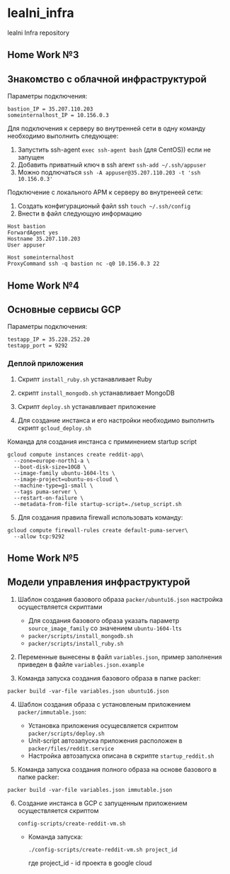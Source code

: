 # lealni_infra
lealni Infra repository

## Home Work №3
## Знакомство с облачной инфраструктурой

Параметры подключения:
```
bastion_IP = 35.207.110.203
someinternalhost_IP = 10.156.0.3
```

Для подключения к серверу во внутренней сети в одну команду необходимо выполнить следующее:

1. Запустить ssh-agent
```exec ssh-agent bash``` (для CentOS)) если не запущен
2. Добавить приватный ключ в ssh агент
```ssh-add ~/.ssh/appuser```
3. Можно подлючаться
```ssh -A appuser@35.207.110.203 -t 'ssh 10.156.0.3'```

Подключение с локального АРМ к серверу во внутренеей сети:

1. Создать конфигурационый файл ssh
```touch ~/.ssh/config```
2. Внести в файл следующую информацию
```
Host bastion       
ForwardAgent yes
Hostname 35.207.110.203
User appuser

Host someinternalhost 
ProxyCommand ssh -q bastion nc -q0 10.156.0.3 22
```

## Home Work №4
## Основные сервисы GCP

Параметры подключения:
```
testapp_IP = 35.228.252.20
testapp_port = 9292
```
### Деплой приложения

1. Скрипт ```install_ruby.sh``` устанавливает Ruby
2. скрипт ```install_mongodb.sh``` устанавливает MongoDB
3. Скрипт ```deploy.sh``` устанавливает приложение

4. Для создание инстанса и его настройки необходимо выполнить скрипт ``` gcloud_deploy.sh ```

Команда для создания инстанса с приминением startup script

```
gcloud compute instances create reddit-app\
  --zone=europe-north1-a \
  --boot-disk-size=10GB \
  --image-family ubuntu-1604-lts \
  --image-project=ubuntu-os-cloud \
  --machine-type=g1-small \
  --tags puma-server \
  --restart-on-failure \
  --metadata-from-file startup-script=./setup_script.sh
```

5. Для создания правила firewall использовать команду:

```
gcloud compute firewall-rules create default-puma-server\
  --allow tcp:9292
```

## Home Work №5
## Модели управления инфраструктурой


1. Шаблон создания базового образа ```packer/ubuntu16.json``` настройка осуществляется скриптами
    - Для создания базового образа указать параметр ```source_image_family``` со значением ```ubuntu-1604-lts```
    - ```packer/scripts/install_mongodb.sh```
    - ```packer/scripts/install_ruby.sh```

2. Переменные вынесены в файл ```variables.json```, пример заполнения приведен в файле ```variables.json.example```

3. Команда запуска создания базового образа в папке packer:
```
packer build -var-file variables.json ubuntu16.json
```

4. Шаблон создания образа с установленым приложением ```packer/immutable.json```:
    - Установка приложения осущесвляется скриптом ```packer/scripts/deploy.sh```
    - Unit-script автозапуска приложения расположен в ```packer/files/reddit.service```
    - Настройка автозапуска описана в скрипте ```startup_reddit.sh```

5. Команда запуска создания полного образа на основе базового в папке packer:
```
packer build -var-file variables.json immutable.json
```

6. Создание инстанса в GCP с запущенным приложением осуществляется скриптом 
    ```
    config-scripts/create-reddit-vm.sh
    ```
    - Команда запуска:
       ```
       ./config-scripts/create-reddit-vm.sh project_id
       ```
        где project_id - id проекта в google cloud
